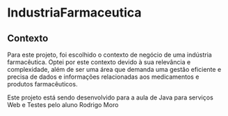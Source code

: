 # IndustriaFarmaceutica
## Contexto
Para este projeto, foi escolhido o contexto de negócio de uma indústria farmacêutica. Optei por este contexto devido à sua relevância e complexidade, além de ser uma área que demanda uma gestão eficiente e precisa de dados e informações relacionadas aos medicamentos e produtos farmacêuticos.

Este projeto está sendo desenvolvido para a aula de Java para serviços Web e Testes pelo aluno Rodrigo Moro
